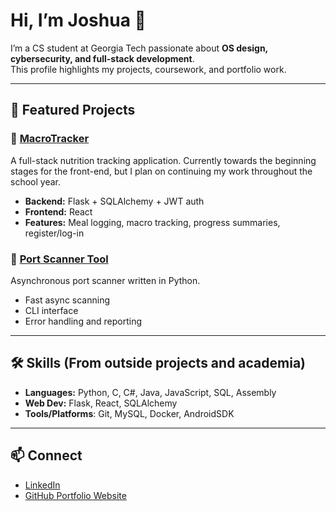 # Hi, I’m Joshua 👋

I’m a CS student at Georgia Tech passionate about **OS design, cybersecurity, and full-stack development**.  
This profile highlights my projects, coursework, and portfolio work.

---

## 🚀 Featured Projects

### 🍎 [MacroTracker](https://github.com/jsampson07/Summer2025-Portfolio/tree/main/MacroTracker)
A full-stack nutrition tracking application. Currently towards the beginning stages for the front-end, but I plan on continuing my work throughout the school year. 
- **Backend:** Flask + SQLAlchemy + JWT auth  
- **Frontend:** React
- **Features:** Meal logging, macro tracking, progress summaries, register/log-in

### 🔎 [Port Scanner Tool](https://github.com/jsampson07/Summer2025-Portfolio/tree/main/port-scanner-tool)
Asynchronous port scanner written in Python.  
- Fast async scanning  
- CLI interface  
- Error handling and reporting

---

## 🛠️ Skills (From outside projects and academia)
- **Languages:** Python, C, C#, Java, JavaScript, SQL, Assembly
- **Web Dev:** Flask, React, SQLAlchemy
- **Tools/Platforms**: Git, MySQL, Docker, AndroidSDK

---

## 📫 Connect
- [LinkedIn](https://www.linkedin.com/in/joshua-sampson)  
- [GitHub Portfolio Website](https://github.com/jsampson07/Summer2025-Portfolio)
